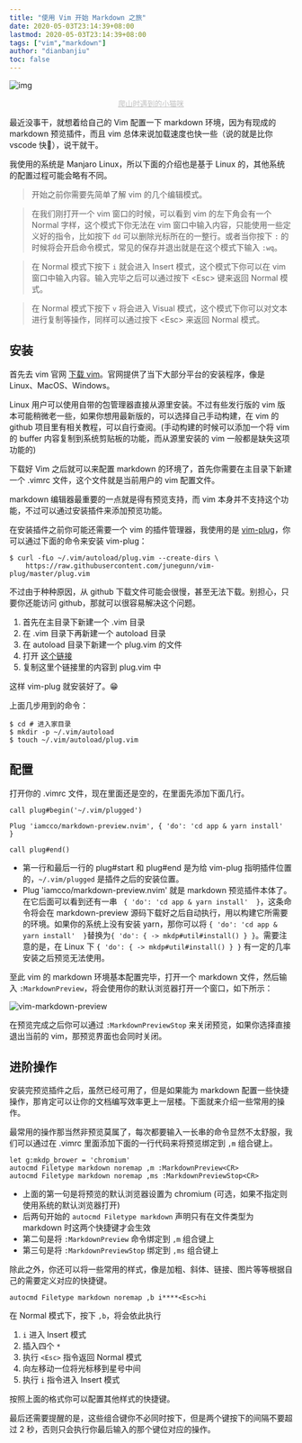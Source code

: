 ```yaml
---
title: "使用 Vim 开始 Markdown 之旅"
date: 2020-05-03T23:14:39+08:00
lastmod: 2020-05-03T23:14:39+08:00
tags: ["vim","markdown"]
author: "dianbanjiu"
toc: false
---
```


![img](https://i.imgur.com/GUHdWtf.jpg)  
<center style="color:#C0C0C0;font-size:13px; text-decoration:underline">爬山时遇到的小猫咪</center>


最近没事干，就想着给自己的 Vim 配置一下 markdown 环境，因为有现成的 markdown 预览插件，而且 vim 总体来说加载速度也快一些（说的就是比你 vscode 快🤪），说干就干。  

我使用的系统是 Manjaro Linux，所以下面的介绍也是基于 Linux 的，其他系统的配置过程可能会略有不同。  

> 开始之前你需要先简单了解 vim 的几个编辑模式。  

> 在我们刚打开一个 vim 窗口的时候，可以看到 vim 的左下角会有一个 Normal 字样，这个模式下你无法在 vim 窗口中输入内容，只能使用一些定义好的指令，比如按下 `dd` 可以删除光标所在的一整行。或者当你按下 `:` 的时候将会开启命令模式，常见的保存并退出就是在这个模式下输入 `:wq`。  

> 在 Normal 模式下按下 `i` 就会进入 Insert 模式，这个模式下你可以在 vim 窗口中输入内容。输入完毕之后可以通过按下 \<Esc\> 键来返回 Normal 模式。  

> 在 Normal 模式下按下 `v` 将会进入 Visual 模式，这个模式下你可以对文本进行复制等操作，同样可以通过按下 \<Esc\> 来返回 Normal 模式。  

## 安装
首先去 vim 官网 [下载 vim](https://www.vim.org/download.php)。官网提供了当下大部分平台的安装程序，像是 Linux、MacOS、Windows。

Linux 用户可以使用自带的包管理器直接从源里安装。不过有些发行版的 vim 版本可能稍微老一些，如果你想用最新版的，可以选择自己手动构建，在 vim 的 github 项目里有相关教程，可以自行查阅。(手动构建的时候可以添加一个将 vim 的 buffer 内容复制到系统剪贴板的功能，而从源里安装的 vim 一般都是缺失这项功能的)  

下载好 Vim 之后就可以来配置 markdown 的环境了，首先你需要在主目录下新建一个 .vimrc 文件，这个文件就是当前用户的 vim 配置文件。  

markdown 编辑器最重要的一点就是得有预览支持，而 vim 本身并不支持这个功能，不过可以通过安装插件来添加预览功能。  

在安装插件之前你可能还需要一个 vim 的插件管理器，我使用的是 [vim-plug](https://github.com/junegunn/vim-plug)，你可以通过下面的命令来安装 vim-plug：  
```shell
$ curl -fLo ~/.vim/autoload/plug.vim --create-dirs \
    https://raw.githubusercontent.com/junegunn/vim-plug/master/plug.vim
```

不过由于种种原因，从 github 下载文件可能会很慢，甚至无法下载。别担心，只要你还能访问 github，那就可以很容易解决这个问题。  

1. 首先在主目录下新建一个 .vim 目录
2. 在 .vim 目录下再新建一个 autoload 目录
3. 在 autoload 目录下新建一个 plug.vim 的文件
4. 打开 [这个链接](https://github.com/junegunn/vim-plug/blob/master/plug.vim)
5. 复制这里个链接里的内容到 plug.vim 中

这样 vim-plug 就安装好了。😁  

上面几步用到的命令：  
```shell
$ cd # 进入家目录
$ mkdir -p ~/.vim/autoload
$ touch ~/.vim/autoload/plug.vim
```

## 配置
打开你的 .vimrc 文件，现在里面还是空的，在里面先添加下面几行。  
```
call plug#begin('~/.vim/plugged')

Plug 'iamcco/markdown-preview.nvim', { 'do': 'cd app & yarn install'  }

call plug#end()
```

- 第一行和最后一行的 plug#start 和 plug#end 是为给 vim-plug 指明插件位置的，`~/.vim/plugged` 是插件之后的安装位置。  
- Plug 'iamcco/markdown-preview.nvim' 就是 markdown 预览插件本体了。在它后面可以看到还有一串 ` { 'do': 'cd app & yarn install'  }`，这条命令将会在 markdown-preview 源码下载好之后自动执行，用以构建它所需要的环境。如果你的系统上没有安装 yarn，那你可以将 `{ 'do': 'cd app & yarn install'  }`替换为`{ 'do': { -> mkdp#util#install() } }`。需要注意的是，在 Linux 下 `{ 'do': { -> mkdp#util#install() } }` 有一定的几率安装之后预览无法使用。  

至此 vim 的 markdown 环境基本配置完毕，打开一个 markdown 文件，然后输入 `:MarkdownPreview`，将会使用你的默认浏览器打开一个窗口，如下所示：  

![vim-markdown-preview](https://i.imgur.com/4kFLvwL.png)  

在预览完成之后你可以通过 `:MarkdownPreviewStop` 来关闭预览，如果你选择直接退出当前的 vim，那预览界面也会同时关闭。  

## 进阶操作
安装完预览插件之后，虽然已经可用了，但是如果能为 markdown 配置一些快捷操作，那肯定可以让你的文档编写效率更上一层楼。下面就来介绍一些常用的操作。  

最常用的操作那当然非预览莫属了，每次都要输入一长串的命令显然不太舒服，我们可以通过在 .vimrc 里面添加下面的一行代码来将预览绑定到 `,m` 组合键上。  
```
let g:mkdp_brower = 'chromium'
autocmd Filetype markdown noremap ,m :MarkdownPreview<CR>
autocmd Filetype markdown noremap ,ms :MarkdownPreviewStop<CR>
```

- 上面的第一句是将预览的默认浏览器设置为 chromium (可选，如果不指定则使用系统的默认浏览器打开)  
- 后两句开始的 `autocmd Filetype markdown` 声明只有在文件类型为 markdown 时这两个快捷键才会生效  
- 第二句是将 `:MarkdownPreview` 命令绑定到 `,m` 组合键上  
- 第三句是将 `:MarkdownPreviewStop` 绑定到 `,ms` 组合键上  

除此之外，你还可以将一些常用的样式，像是加粗、斜体、链接、图片等等根据自己的需要定义对应的快捷键。  
```
autocmd Filetype markdown noremap ,b i****<Esc>hi
```

在 Normal 模式下，按下 `,b`，将会依此执行 
1. `i` 进入 Insert 模式  
2. 插入四个 `*`  
3. 执行 `<Esc>` 指令返回 Normal 模式  
4. 向左移动一位将光标移到星号中间  
5. 执行 `i` 指令进入 Insert 模式

按照上面的格式你可以配置其他样式的快捷键。  

最后还需要提醒的是，这些组合键你不必同时按下，但是两个键按下的间隔不要超过 2 秒，否则只会执行你最后输入的那个键位对应的操作。  
